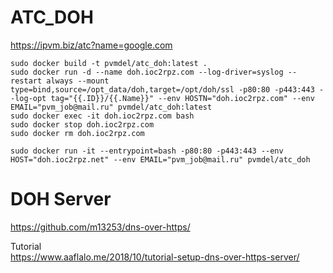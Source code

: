 # ATC_DOH

https://ipvm.biz/atc?name=google.com

```
sudo docker build -t pvmdel/atc_doh:latest .
sudo docker run -d --name doh.ioc2rpz.com --log-driver=syslog --restart always --mount type=bind,source=/opt_data/doh,target=/opt/doh/ssl -p80:80 -p443:443 --log-opt tag="{{.ID}}/{{.Name}}" --env HOSTN="doh.ioc2rpz.com" --env EMAIL="pvm_job@mail.ru" pvmdel/atc_doh:latest	
sudo docker exec -it doh.ioc2rpz.com bash
sudo docker stop doh.ioc2rpz.com
sudo docker rm doh.ioc2rpz.com

sudo docker run -it --entrypoint=bash -p80:80 -p443:443 --env HOST="doh.ioc2rpz.net" --env EMAIL="pvm_job@mail.ru" pvmdel/atc_doh
```

# DOH Server
https://github.com/m13253/dns-over-https/

Tutorial  
https://www.aaflalo.me/2018/10/tutorial-setup-dns-over-https-server/